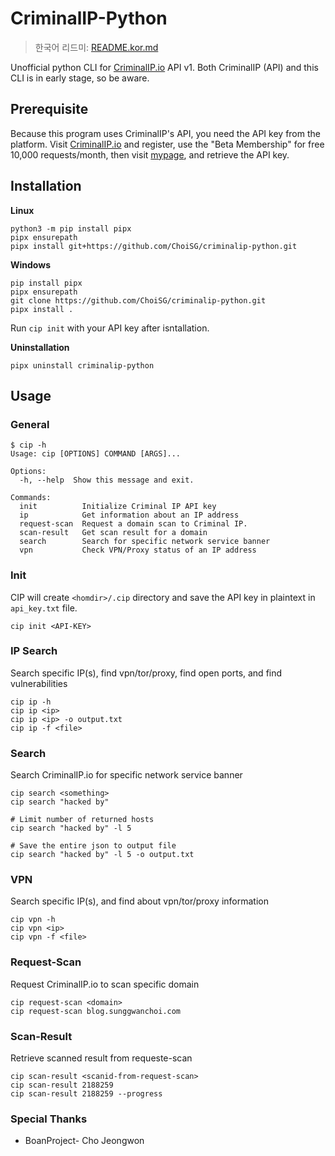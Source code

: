 # CriminalIP-Python 

> 한국어 리드미: [README.kor.md](README.kor.md)

Unofficial python CLI for [CriminalIP.io](https://www.criminalip.io) API v1. 
Both CriminalIP (API) and this CLI is in early stage, so be aware. 

## Prerequisite 

Because this program uses CriminalIP's API, you need the API key from the platform. 
Visit [CriminalIP.io](https://www.criminalip.io) and register, use the "Beta Membership" for free 10,000 requests/month, then visit [mypage](https://www.criminalip.io/mypage/information), and retrieve the API key. 

## Installation 

**Linux** 
```
python3 -m pip install pipx 
pipx ensurepath
pipx install git+https://github.com/ChoiSG/criminalip-python.git 
```

**Windows** 
```
pip install pipx 
pipx ensurepath 
git clone https://github.com/ChoiSG/criminalip-python.git 
pipx install .
```

Run `cip init` with your API key after isntallation. 

**Uninstallation** 
```
pipx uninstall criminalip-python
```

## Usage 

### General 
```
$ cip -h 
Usage: cip [OPTIONS] COMMAND [ARGS]...

Options:
  -h, --help  Show this message and exit.

Commands:
  init          Initialize Criminal IP API key
  ip            Get information about an IP address
  request-scan  Request a domain scan to Criminal IP.
  scan-result   Get scan result for a domain
  search        Search for specific network service banner
  vpn           Check VPN/Proxy status of an IP address
```

### Init
CIP will create `<homdir>/.cip` directory and save the API key in plaintext in `api_key.txt` file. 
```
cip init <API-KEY>
```

### IP Search 
Search specific IP(s), find vpn/tor/proxy, find open ports, and find vulnerabilities 
```
cip ip -h 
cip ip <ip>
cip ip <ip> -o output.txt  
cip ip -f <file>
```

### Search 
Search CriminalIP.io for specific network service banner 
```
cip search <something>
cip search "hacked by" 

# Limit number of returned hosts  
cip search "hacked by" -l 5 

# Save the entire json to output file 
cip search "hacked by" -l 5 -o output.txt 
```

### VPN 
Search specific IP(s), and find about vpn/tor/proxy information 
```
cip vpn -h 
cip vpn <ip> 
cip vpn -f <file>
```

### Request-Scan 
Request CriminalIP.io to scan specific domain
```
cip request-scan <domain> 
cip request-scan blog.sunggwanchoi.com 
```

### Scan-Result 
Retrieve scanned result from requeste-scan 
```
cip scan-result <scanid-from-request-scan>
cip scan-result 2188259
cip scan-result 2188259 --progress 
```

### Special Thanks 
- BoanProject- Cho Jeongwon 